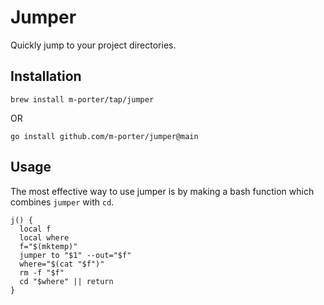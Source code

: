# Jumper

Quickly jump to your project directories.

## Installation

```
brew install m-porter/tap/jumper
```

OR

```
go install github.com/m-porter/jumper@main
```

## Usage

The most effective way to use jumper is by making a bash function which combines
`jumper` with `cd`.

```shell
j() {
  local f
  local where
  f="$(mktemp)"
  jumper to "$1" --out="$f"
  where="$(cat "$f")"
  rm -f "$f"
  cd "$where" || return
}
```
